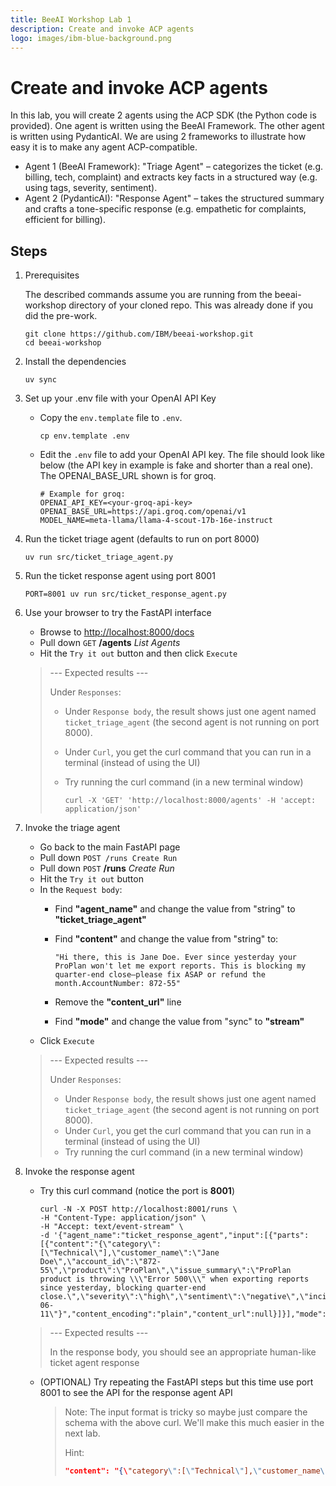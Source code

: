 ```yaml
---
title: BeeAI Workshop Lab 1
description: Create and invoke ACP agents
logo: images/ibm-blue-background.png
---
```


# Create and invoke ACP agents

In this lab, you will create 2 agents using the ACP SDK (the Python code is provided).
One agent is written using the BeeAI Framework.  The other agent is written using PydanticAI.
We are using 2 frameworks to illustrate how easy it is to make any agent ACP-compatible.

* Agent 1 (BeeAI Framework): "Triage Agent" – categorizes the ticket (e.g. billing, tech, complaint) and extracts key facts in a structured way (e.g. using tags, severity, sentiment).
* Agent 2 (PydanticAI): "Response Agent" – takes the structured summary and crafts a tone-specific response (e.g. empathetic for complaints, efficient for billing).

## Steps

1. Prerequisites

   The described commands assume you are running from the beeai-workshop directory
   of your cloned repo. This was already done if you did the pre-work.

   ```shell
   git clone https://github.com/IBM/beeai-workshop.git
   cd beeai-workshop
   ```

2. Install the dependencies

   ```shell
   uv sync
   ```

3. Set up your .env file with your OpenAI API Key

   * Copy the `env.template` file to `.env`.

     ```shell
     cp env.template .env
     ```

   * Edit the `.env` file to add your OpenAI API key.  The file should look like below
   (the API key in example is fake and shorter than a real one). The OPENAI_BASE_URL shown is for groq.

     ```shell
     # Example for groq:
     OPENAI_API_KEY=<your-groq-api-key>
     OPENAI_BASE_URL=https://api.groq.com/openai/v1
     MODEL_NAME=meta-llama/llama-4-scout-17b-16e-instruct
     ```

4. Run the ticket triage agent (defaults to run on port 8000)

   ```shell
   uv run src/ticket_triage_agent.py
   ```

5. Run the ticket response agent using port 8001

   ```shell
   PORT=8001 uv run src/ticket_response_agent.py
   ```

6. Use your browser to try the FastAPI interface

   * Browse to [http://localhost:8000/docs](http://localhost:8000/docs)
   * Pull down `GET` **/agents** *List Agents*
   * Hit the `Try it out` button and then click `Execute`

   > --- Expected results ---
   >
   > Under `Responses`:
   > * Under `Response body`, the result shows just one agent named `ticket_triage_agent` (the second agent is not running on port 8000).
   > * Under `Curl`, you get the curl command that you can run in a terminal (instead of using the UI)
   > * Try running the curl command (in a new terminal window)
   >
   >   ```shell
   >   curl -X 'GET' 'http://localhost:8000/agents' -H 'accept: application/json'
   >   ```

7. Invoke the triage agent

   * Go back to the main FastAPI page
   * Pull down `POST /runs Create Run`
   * Pull down `POST` **/runs** *Create Run*
   * Hit the `Try it out` button
   * In the `Request body`:
     * Find **"agent_name"** and change the value from "string" to **"ticket_triage_agent"**
     * Find **"content"** and change the value from "string" to:

       ```text
       "Hi there, this is Jane Doe. Ever since yesterday your ProPlan won't let me export reports. This is blocking my quarter-end close—please fix ASAP or refund the month.AccountNumber: 872-55"
       ```

     * Remove the **"content_url"** line
     * Find **"mode"** and change the value from "sync" to **"stream"**
   * Click `Execute`

   > --- Expected results ---
   >
   > Under `Responses`:
   > * Under `Response body`, the result shows just one agent named `ticket_triage_agent` (the second agent is not running on port 8000).
   > * Under `Curl`, you get the curl command that you can run in a terminal (instead of using the UI)
   > * Try running the curl command (in a new terminal window)

8. Invoke the response agent

   * Try this curl command (notice the port is **8001**)

     ```shell
     curl -N -X POST http://localhost:8001/runs \
     -H "Content-Type: application/json" \
     -H "Accept: text/event-stream" \
     -d '{"agent_name":"ticket_response_agent","input":[{"parts":[{"content":"{\"category\":[\"Technical\"],\"customer_name\":\"Jane Doe\",\"account_id\":\"872-55\",\"product\":\"ProPlan\",\"issue_summary\":\"ProPlan product is throwing \\\"Error 500\\\" when exporting reports since yesterday, blocking quarter-end close.\",\"severity\":\"high\",\"sentiment\":\"negative\",\"incident_date\":\"2024-06-11\"}","content_encoding":"plain","content_url":null}]}],"mode":"stream"}'
     ```

   > --- Expected results ---
   >
   > In the response body, you should see an appropriate human-like ticket agent response

   * (OPTIONAL) Try repeating the FastAPI steps but this time use port 8001 to see the API for the response agent API

     > Note: The input format is tricky so maybe just compare the schema with the above curl. We'll make this much easier in the next lab.
     >
     > Hint:
     >
     > ```json
     > "content": "{\"category\":[\"Technical\"],\"customer_name\":\"Jane Doe\",\"account_id\":\"872-55\",\"product\":\"ProPlan\",\"issue_summary\":\"ProPlan product is throwing \\\"Error 500\\\" when exporting reports since yesterday, blocking quarter-end close.\",\"severity\":\"high\",\"sentiment\":\"negative\",\"incident_date\":\"2024-06-11\"}",
     > ```
